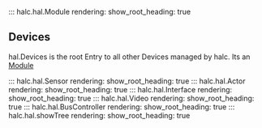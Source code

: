 ::: halc.hal.Module
    rendering:
      show_root_heading: true
## <a id="Devices">Devices</a>
hal.Devices is the root Entry to all other Devices managed by halc. Its an [Module](#halc.hal.Module)

::: halc.hal.Sensor
    rendering:
      show_root_heading: true
::: halc.hal.Actor
    rendering:
      show_root_heading: true
::: halc.hal.Interface
    rendering:
      show_root_heading: true
::: halc.hal.Video
    rendering:
      show_root_heading: true
::: halc.hal.BusController
    rendering:
      show_root_heading: true
::: halc.hal.showTree
    rendering:
      show_root_heading: true